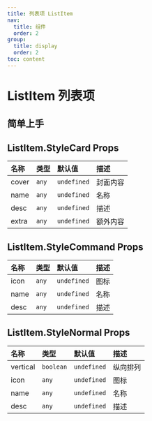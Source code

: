 ```yaml
---
title: 列表项 ListItem
nav:
  title: 组件
  order: 2
group:
  title: display
  order: 2
toc: content
---
```


# ListItem 列表项

## 简单上手

<code src="./demo/base"></code>

## ListItem.StyleCard Props

| 名称  | 类型  | 默认值      | 描述     |
| :---- | :---- | :---------- | :------- |
| cover | `any` | `undefined` | 封面内容 |
| name  | `any` | `undefined` | 名称     |
| desc  | `any` | `undefined` | 描述     |
| extra | `any` | `undefined` | 额外内容 |

## ListItem.StyleCommand Props

| 名称 | 类型  | 默认值      | 描述 |
| :--- | :---- | :---------- | :--- |
| icon | `any` | `undefined` | 图标 |
| name | `any` | `undefined` | 名称 |
| desc | `any` | `undefined` | 描述 |

## ListItem.StyleNormal Props

| 名称     | 类型      | 默认值      | 描述     |
| :------- | :-------- | :---------- | :------- |
| vertical | `boolean` | `undefined` | 纵向排列 |
| icon     | `any`     | `undefined` | 图标     |
| name     | `any`     | `undefined` | 名称     |
| desc     | `any`     | `undefined` | 描述     |
